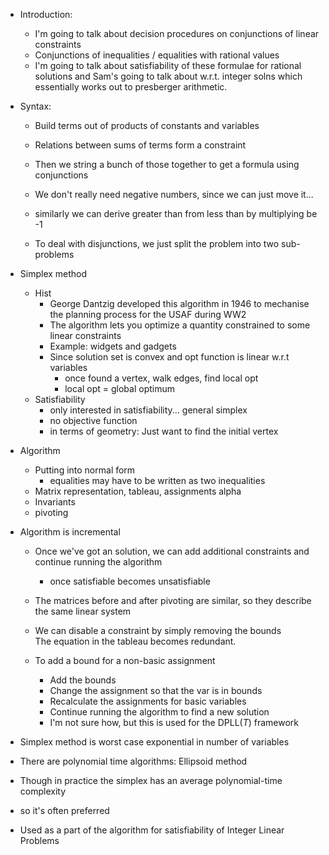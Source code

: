 - Introduction:
    * I'm going to talk about decision procedures on conjunctions of linear
      constraints
    * Conjunctions of inequalities / equalities with rational values
    * I'm going to talk about satisfiability of these formulae for rational
      solutions and Sam's going to talk about w.r.t. integer solns which
      essentially works out to presberger arithmetic.
- Syntax:
    * Build terms out of products of constants and variables
    * Relations between sums of terms form a constraint
    * Then we string a bunch of those together to get a formula using conjunctions
  
    * We don't really need negative numbers, since we can just move it...
    * similarly we can derive greater than from less than by multiplying be -1
    * To deal with disjunctions, we just split the problem into two sub-problems

- Simplex method
  - Hist
      * George Dantzig developed this algorithm in 1946 to mechanise the planning
        process for the USAF during WW2
      * The algorithm lets you optimize a quantity constrained to some linear
        constraints
      * Example: widgets and gadgets
      * Since solution set is convex and opt function is linear w.r.t variables
        - once found a vertex, walk edges, find local opt
        - local opt = global optimum
  - Satisfiability
      * only interested in satisfiability... general simplex
      * no objective function 
      * in terms of geometry: Just want to find the initial vertex

- Algorithm
    - Putting into normal form
      * equalities may have to be written as two inequalities
    - Matrix representation, tableau, assignments alpha
    - Invariants
    - pivoting

- Algorithm is incremental
  - Once we've got an solution, we can add additional constraints and continue
    running the algorithm
    * once satisfiable becomes unsatisfiable
  - The matrices before and after pivoting are similar, so they describe the
    same linear system
  - We can disable a constraint by simply removing the bounds  
    The equation in the tableau becomes redundant.

  - To add a bound for a non-basic assignment
    * Add the bounds
    * Change the assignment so that the var is in bounds
    * Recalculate the assignments for basic variables
    * Continue running the algorithm to find a new solution
    * I'm not sure how, but this is used for the $\mathrm{DPLL}(T)$ framework

- Simplex method is worst case exponential in number of variables
- There are polynomial time algorithms: Ellipsoid method
- Though in practice the simplex has an average polynomial-time complexity
- so it's often preferred
- Used as a part of the algorithm for satisfiability of Integer Linear Problems
